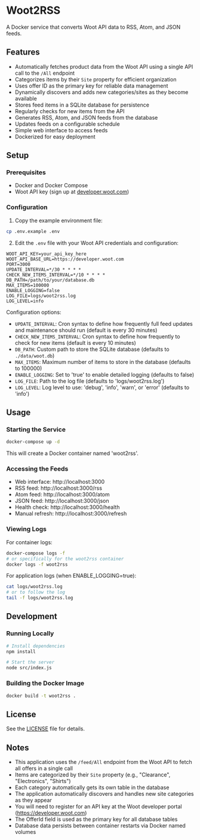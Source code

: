 # Woot2RSS

A Docker service that converts Woot API data to RSS, Atom, and JSON feeds.

## Features

- Automatically fetches product data from the Woot API using a single API call to the `/All` endpoint
- Categorizes items by their `Site` property for efficient organization
- Uses offer ID as the primary key for reliable data management
- Dynamically discovers and adds new categories/sites as they become available
- Stores feed items in a SQLite database for persistence
- Regularly checks for new items from the API
- Generates RSS, Atom, and JSON feeds from the database
- Updates feeds on a configurable schedule
- Simple web interface to access feeds
- Dockerized for easy deployment

## Setup

### Prerequisites

- Docker and Docker Compose
- Woot API key (sign up at [developer.woot.com](https://developer.woot.com))

### Configuration

1. Copy the example environment file:

```bash
cp .env.example .env
```

2. Edit the `.env` file with your Woot API credentials and configuration:

```
WOOT_API_KEY=your_api_key_here
WOOT_API_BASE_URL=https://developer.woot.com
PORT=3000
UPDATE_INTERVAL=*/30 * * * *
CHECK_NEW_ITEMS_INTERVAL=*/10 * * * *
DB_PATH=/path/to/your/database.db
MAX_ITEMS=100000
ENABLE_LOGGING=false
LOG_FILE=logs/woot2rss.log
LOG_LEVEL=info
```

Configuration options:
- `UPDATE_INTERVAL`: Cron syntax to define how frequently full feed updates and maintenance should run (default is every 30 minutes)
- `CHECK_NEW_ITEMS_INTERVAL`: Cron syntax to define how frequently to check for new items (default is every 10 minutes)
- `DB_PATH`: Custom path to store the SQLite database (defaults to `./data/woot.db`)
- `MAX_ITEMS`: Maximum number of items to store in the database (defaults to 100000)
- `ENABLE_LOGGING`: Set to 'true' to enable detailed logging (defaults to false)
- `LOG_FILE`: Path to the log file (defaults to 'logs/woot2rss.log')
- `LOG_LEVEL`: Log level to use: 'debug', 'info', 'warn', or 'error' (defaults to 'info')

## Usage

### Starting the Service

```bash
docker-compose up -d
```

This will create a Docker container named 'woot2rss'.

### Accessing the Feeds

- Web interface: http://localhost:3000
- RSS feed: http://localhost:3000/rss
- Atom feed: http://localhost:3000/atom
- JSON feed: http://localhost:3000/json
- Health check: http://localhost:3000/health
- Manual refresh: http://localhost:3000/refresh

### Viewing Logs

For container logs:
```bash
docker-compose logs -f
# or specifically for the woot2rss container
docker logs -f woot2rss
```

For application logs (when ENABLE_LOGGING=true):
```bash
cat logs/woot2rss.log
# or to follow the log
tail -f logs/woot2rss.log
```

## Development

### Running Locally

```bash
# Install dependencies
npm install

# Start the server
node src/index.js
```

### Building the Docker Image

```bash
docker build -t woot2rss .
```

## License

See the [LICENSE](LICENSE) file for details.

## Notes

- This application uses the `/feed/All` endpoint from the Woot API to fetch all offers in a single call
- Items are categorized by their `Site` property (e.g., "Clearance", "Electronics", "Shirts")
- Each category automatically gets its own table in the database
- The application automatically discovers and handles new site categories as they appear
- You will need to register for an API key at the Woot developer portal (https://developer.woot.com)
- The OfferId field is used as the primary key for all database tables
- Database data persists between container restarts via Docker named volumes